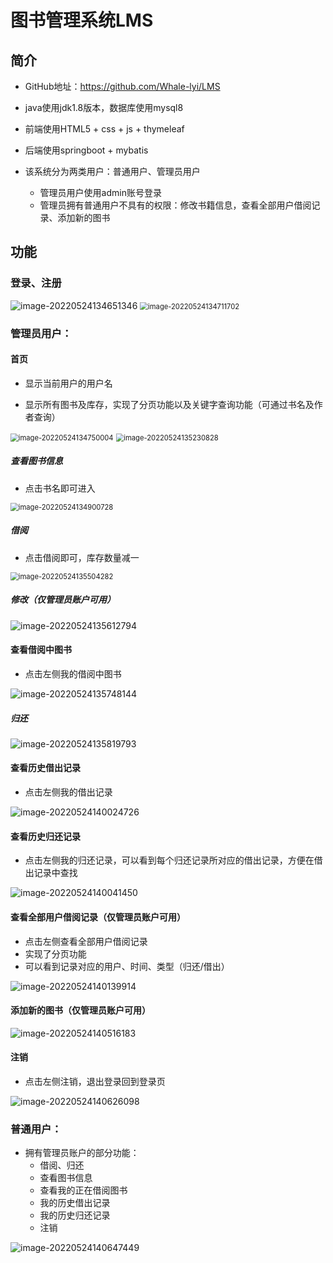 # 图书管理系统LMS

## 简介

- GitHub地址：https://github.com/Whale-lyi/LMS

- java使用jdk1.8版本，数据库使用mysql8
- 前端使用HTML5 + css + js + thymeleaf
- 后端使用springboot + mybatis
- 该系统分为两类用户：普通用户、管理员用户
  - 管理员用户使用admin账号登录
  - 管理员拥有普通用户不具有的权限：修改书籍信息，查看全部用户借阅记录、添加新的图书
## 功能
### 登录、注册

<img src="https://whale-picture.oss-cn-hangzhou.aliyuncs.com/img/image-20220524134651346.png" alt="image-20220524134651346"  />

<img src="https://whale-picture.oss-cn-hangzhou.aliyuncs.com/img/image-20220524134711702.png" alt="image-20220524134711702" style="zoom:80%;" />

### 管理员用户：

#### 首页

- 显示当前用户的用户名

- 显示所有图书及库存，实现了分页功能以及关键字查询功能（可通过书名及作者查询）

<img src="https://whale-picture.oss-cn-hangzhou.aliyuncs.com/img/image-20220524134750004.png" alt="image-20220524134750004" style="zoom:80%;" />

<img src="https://whale-picture.oss-cn-hangzhou.aliyuncs.com/img/image-20220524135230828.png" alt="image-20220524135230828" style="zoom:80%;" />

##### 查看图书信息

- 点击书名即可进入

<img src="https://whale-picture.oss-cn-hangzhou.aliyuncs.com/img/image-20220524134900728.png" alt="image-20220524134900728" style="zoom:80%;" />

##### 借阅

- 点击借阅即可，库存数量减一

<img src="https://whale-picture.oss-cn-hangzhou.aliyuncs.com/img/image-20220524135504282.png" alt="image-20220524135504282" style="zoom:80%;" />

##### 修改（仅管理员账户可用）

![image-20220524135612794](https://whale-picture.oss-cn-hangzhou.aliyuncs.com/img/image-20220524135612794.png)

#### 查看借阅中图书

- 点击左侧我的借阅中图书

![image-20220524135748144](https://whale-picture.oss-cn-hangzhou.aliyuncs.com/img/image-20220524135748144.png)

##### 归还

![image-20220524135819793](https://whale-picture.oss-cn-hangzhou.aliyuncs.com/img/image-20220524135819793.png)

#### 查看历史借出记录

- 点击左侧我的借出记录

![image-20220524140024726](https://whale-picture.oss-cn-hangzhou.aliyuncs.com/img/image-20220524140024726.png)

#### 查看历史归还记录

- 点击左侧我的归还记录，可以看到每个归还记录所对应的借出记录，方便在借出记录中查找

![image-20220524140041450](https://whale-picture.oss-cn-hangzhou.aliyuncs.com/img/image-20220524140041450.png)

#### 查看全部用户借阅记录（仅管理员账户可用）

- 点击左侧查看全部用户借阅记录
- 实现了分页功能
- 可以看到记录对应的用户、时间、类型（归还/借出）

![image-20220524140139914](https://whale-picture.oss-cn-hangzhou.aliyuncs.com/img/image-20220524140139914.png)

#### 添加新的图书（仅管理员账户可用）

![image-20220524140516183](https://whale-picture.oss-cn-hangzhou.aliyuncs.com/img/image-20220524140516183.png)

#### 注销

- 点击左侧注销，退出登录回到登录页

![image-20220524140626098](https://whale-picture.oss-cn-hangzhou.aliyuncs.com/img/image-20220524140626098.png)

### 普通用户：

- 拥有管理员账户的部分功能：
  - 借阅、归还
  - 查看图书信息
  - 查看我的正在借阅图书
  - 我的历史借出记录
  - 我的历史归还记录
  - 注销

![image-20220524140647449](https://whale-picture.oss-cn-hangzhou.aliyuncs.com/img/image-20220524140647449.png)
